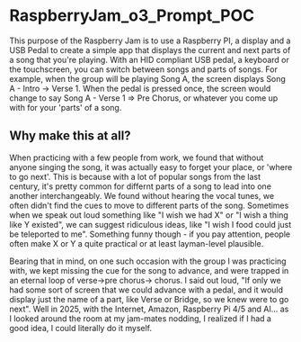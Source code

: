 # RaspberryJam_o3_Prompt_POC
This purpose of the Raspberry Jam is to use a Raspberry PI, a display and a USB Pedal to create a simple app that displays the current and next parts of a song that you're playing. 
With an HID compliant USB pedal, a keyboard or the touchscreen, you can switch between songs and parts of songs. For example, when the group will be playing Song A, the screen displays Song A - Intro -> Verse 1.
When the pedal is pressed once, the screen would change to say Song A - Verse 1 => Pre Chorus, or whatever you come up with for your 'parts' of a song. 

## Why make this at all? 
When practicing with a few people from work, we found that without anyone singing the song, it was actually easy to forget your place, or 'where to go next'. This is because with a lot of popular songs from the last century,
it's pretty common for differnt parts of a song to lead into one another interchangeably. We found without hearing the vocal tunes, we often didn't find the cues to move to different parts of the song. 
Sometimes when we speak out loud something like "I wish we had X" or "I wish a thing like Y existed", we can suggest ridiculous ideas, like "I wish I food could just be teleported to me". Something funny though - 
if you pay attention, people often make X or Y a quite practical or at least layman-level plausible. 

Bearing that in mind, on one such occasion with the group I was practicing with, we kept missing the cue for
the song to advance, and were trapped in an eternal loop of verse->pre chorus-> chorus. I said out loud, "If only we had some sort of screen that we could advance with a pedal, and it would display just the name of a part, like Verse or Bridge,
so we knew were to go next". Well in 2025, with the Internet, Amazon, Raspberry Pi 4/5 and AI... as I looked around the room at my jam-mates nodding, I realized if I had a good idea, I could literally do it myself. 

